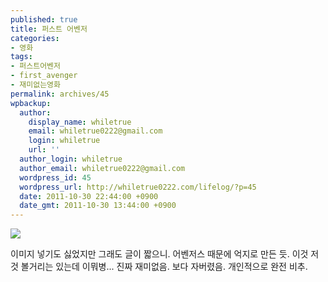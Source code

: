```yaml
---
published: true
title: 퍼스트 어벤저
categories:
- 영화
tags:
- 퍼스트어벤저
- first_avenger
- 재미없는영화
permalink: archives/45
wpbackup:
  author:
    display_name: whiletrue
    email: whiletrue0222@gmail.com
    login: whiletrue
    url: ''
  author_login: whiletrue
  author_email: whiletrue0222@gmail.com
  wordpress_id: 45
  wordpress_url: http://whiletrue0222.com/lifelog/?p=45
  date: 2011-10-30 22:44:00 +0900
  date_gmt: 2011-10-30 13:44:00 +0900
---
```


![](https://lh6.googleusercontent.com/-KdhssrkL8xA/TwGXxUVHLCI/AAAAAAAACPI/WTQzoSWdXdk/s640/e0070413_4ead54404c799.jpg)

이미지 넣기도 싫었지만 그래도 글이 짧으니.
어벤저스 때문에 억지로 만든 듯.
이것 저것 볼거리는 있는데 이뭐병...
진짜 재미없음. 보다 자버렸음.
개인적으로 완전 비추.

